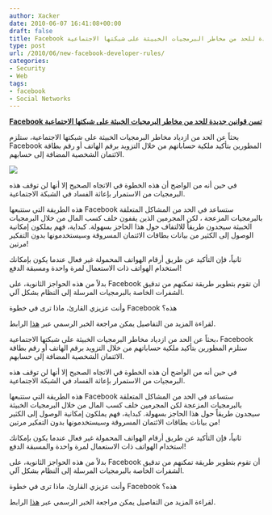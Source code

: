 ```yaml
---
author: Xacker
date: 2010-06-07 16:41:08+00:00
draft: false
title: Facebook تسن قوانين جديدة للحد من مخاطر البرمجيات الخبيثة على شبكتها الاجتماعية
type: post
url: /2010/06/new-facebook-developer-rules/
categories:
- Security
- Web
tags:
- facebook
- Social Networks
---
```


[**Facebook تسن قوانين جديدة للحد من مخاطر البرمجيات الخبيثة على شبكتها الاجتماعية**](https://www.it-scoop.com/2010/06/new-facebook-developer-rules/)


بحثاً عن الحد من ازدياد مخاطر البرمجيات الخبيثة على شبكتها الاجتماعية، ستلزم Facebook المطورين بتأكيد ملكية حساباتهم من خلال التزويد برقم الهاتف أو رقم بطاقة الائتمان الشخصية المضافة إلى حسابهم.


[![](https://www.it-scoop.com/wp-content/uploads/2010/06/facebook-security.gif)
](https://www.it-scoop.com/2010/06/new-facebook-developer-rules/)


في حين أنه من الواضح أن هذه الخطوة في الاتجاه الصحيح إلا أنها لن توقف هذه البرمجيات من الاستمرار بإعاثة الفساد في الشبكة الاجتماعية.

هذه الطريقة التي ستتبعها Facebook ستساعد في الحد من المشاكل المتعلقة بالبرمجيات المزعجة ، لكن المجرمين الذين يقفون خلف كسب المال من خلال البرمجيات الخبيثة سيجدون طريقاً للالتفاف حول هذا الحاجز بسهولة. كبداية، فهم يملكون إمكانية الوصول إلى الكثير من بيانات بطاقات الائتمان المسروقة وسيستخدمونها بدون التفكير مرتين!

ثانياً، فإن التأكيد عن طريق أرقام الهواتف المحمولة غير فعال عندما يكون بإمكانك استخدام الهواتف ذات الاستعمال لمرة واحدة ومسبقة الدفع!

بدلاً من هذه الحواجز الثانوية، على Facebook أن تقوم بتطوير طريقة تمكنهم من تدقيق الشفرات الخاصة بالبرمجيات المرسلة إلى النظام بشكل آلي.

وأنت عزيزي القارئ، ماذا ترى في خطوة Facebook هذه؟

لقراءة المزيد من التفاصيل يمكن مراجعة الخبر الرسمي عبر [هذا](http://developers.facebook.com/blog/post/386) الرابط.







بحثاً عن الحد من ازدياد مخاطر البرمجيات الخبيثة على شبكتها الاجتماعية، Facebook ستلزم المطورين بتأكيد ملكية حساباتهم من خلال التزويد برقم الهاتف أو رقم بطاقة الائتمان الشخصية المضافة إلى حسابهم.




في حين أنه من الواضح أن هذه الخطوة في الاتجاه الصحيح إلا أنها لن توقف هذه البرمجيات من الاستمرار بإعاثة الفساد في الشبكة الاجتماعية.




هذه الطريقة التي ستتبعها Facebook ستساعد في الحد من المشاكل المتعلقة بالبرمجيات المزعجة لكن المجرمين خلف كسب المال من خلال البرمجيات الخبيثة سيجدون طريقاً حول هذا الحاجز بسهولة. كبداية، فهم يملكون إمكانية الوصول إلى الكثير من بيانات بطاقات الائتمان المسروقة وسيستخدمونها بدون التفكير مرتين!




ثانياً، فإن التأكيد عن طريق أرقام الهواتف المحمولة غير فعال عندما يكون بإمكانك استخدام الهواتف ذات الاستعمال لمرة واحدة والمسبقة الدفع!




بدلاً من هذه الحواجز الثانوية، على Facebook أن تقوم بتطوير طريقة تمكنهم من تدقيق الشفرات الخاصة بالبرمجيات المرسلة إلى النظام بشكل آلي.




وأنت عزيزي القارئ، ماذا ترى في خطوة Facebook هذه؟




لقراءة المزيد من التفاصيل يمكن مراجعة الخبر الرسمي عبر [هذا](http://developers.facebook.com/blog/post/386) الرابط.




